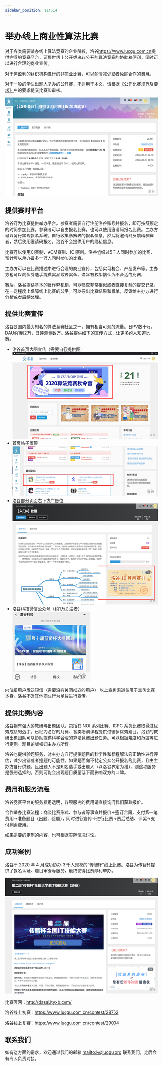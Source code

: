 ```yaml
---
sidebar_position: 114514
---
```


# 举办线上商业性算法比赛

对于各类需要举办线上算法竞赛的企业院校，洛谷<https://www.luogu.com.cn>提供完善的竞赛平台，可提供线上公开或者非公开的算法竞赛的协助和便利，同时可以进行合理的商业宣传。

对于非盈利的组织机构进行的非商业比赛，可以酌情减少或者免除合作的费用。

对于一般的学生出题人举办的公开赛，不适用于本文，请根据[《公开比赛规范及要求》](../../rules/academic/opencontest-standard.md)中的要求提交比赛和审核。  

![比赛案例](_image/commercial-contest.png)

## 提供赛时平台

洛谷可为比赛提供举办平台。参赛者需要自行注册洛谷账号并报名，即可按照预定的时间参加比赛。参赛者可以自由报名比赛，也可以使用邀请码报名比赛。主办方可以另行实现报名系统，自行收集参赛者的报名信息，然后将邀请码反馈给参赛者，然后使用邀请码报名。洛谷不会提供用户的隐私信息。

比赛可以使用OI赛制、ACM赛制、IOI赛制。洛谷组织过5千人同时参加的比赛，预计可以承办最多一万人同时参加的比赛。

主办方可以在比赛描述中进行合理的商业宣传，包括实习机会、产品发布等。主办方也可以向优秀选手提供奖品或者奖金。洛谷有权拒接认为不合适的比赛。

赛后，洛谷提供基本的反作弊机制，可以筛查非常相似或者直接复制的提交记录，在一定程度上保障线上比赛的公平。可以导出比赛结果和榜单，反馈给主办方进行分析或者后续处理。

## 提供比赛宣传

洛谷是国内最为知名的算法竞赛社区之一，拥有相当可观的流量。日PV数十万，DAU约1到2万，日评测量数万。洛谷提供如下的宣传方式，让更多的人知道比赛。

- 洛谷首页大图宣传（需要自行提供图）  
![首页帖子置顶](_image/cc-home-banner.png)
- 首页帖子置顶  
![首页帖子置顶](_image/cc-top-post.png)
- 洛谷部分页面右下方广告位
![右下方广告位](_image/cc-ad-block.png)
- 洛谷科技微信公众号（约1万关注者）  
![洛谷科技微信公众号](_image/cc-wechat-post.png)  

向注册用户发送短信（需要没有关闭推送的用户）
以上宣传渠道仅用于宣传比赛本身。洛谷不对其他商业行为单独进行宣传。

## 提供比赛内容

洛谷拥有强大的教研与出题团队，包括在 NOI 系列比赛、ICPC 系列比赛取得过优秀成绩的选手，已经为洛谷的月赛、各类培训课程提供过很多优秀题目。洛谷的教研出题团队可以协助提供科学合理的算法竞赛出题任务。可以根据难度和范围等进行定制。题目的版权归主办方所有。

洛谷也提供验题服务，对主办方自行提供题目的科学性和标程解法的正确性进行评估，减少出错或者撞题的可能性。如果是面向不特定公众公开报名的比赛，且由主办方自行供题，且出题人不是知名选手或出题人（以洛谷界定为准），则这项服务是强制选择的，否则可能会出现题目质量低下而影响双方的口碑。

## 费用和服务流程

洛谷竞赛平台的服务费用透明，各项服务的费用请直接询问我们获取报价。

合作举办比赛流程：商谈比赛形式、参与者等事宜并报价→签订合同，支付第一笔费用→准备题目（出题、验题），同时进行宣传→进行比赛→赛后总结、评奖→支付剩余费用。

如果需要的定制的内容，也可根据实际情况讨论。

## 成功案例

洛谷于 2020 年 4 月成功协办 3 千人规模的“传智杯”线上比赛。洛谷为传智杯提供了报名认证、题目审查等服务，最终使得比赛顺利举办。  

![传智杯案例](_image/cc-chuanzhibei.png)  

比赛官网：<http://dasai.ityxb.com/>

洛谷线上初赛：<https://www.luogu.com.cn/contest/28762>

洛谷线上复赛：<https://www.luogu.com.cn/contest/29004>

## 联系我们

如有这方面的需求，欢迎通过我们的邮箱 [mailto:k@luogu.org](k@luogu.org) 联系我们，之后会有专人负责对接。
